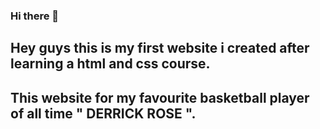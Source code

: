 ### Hi there 👋

## Hey guys this is my first website i created after learning a html and css course.
## This website for my favourite basketball player of all time " DERRICK ROSE ".

